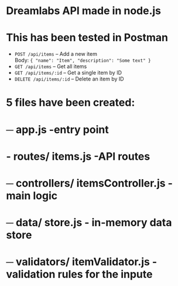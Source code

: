# Dreamlabs API made in node.js

# This has been tested in Postman
- `POST /api/items` – Add a new item  
  Body: `{ "name": "Item", "description": "Some text" }`
- `GET /api/items` – Get all items
- `GET /api/items/:id` – Get a single item by ID
- `DELETE /api/items/:id` – Delete an item by ID

# 5 files have been created: 
# ─ app.js -entry point
# - routes/ items.js -API routes
# ─ controllers/ itemsController.js -main logic
# ─ data/ store.js - in-memory data store
# ─ validators/ itemValidator.js - validation rules for the inpute
